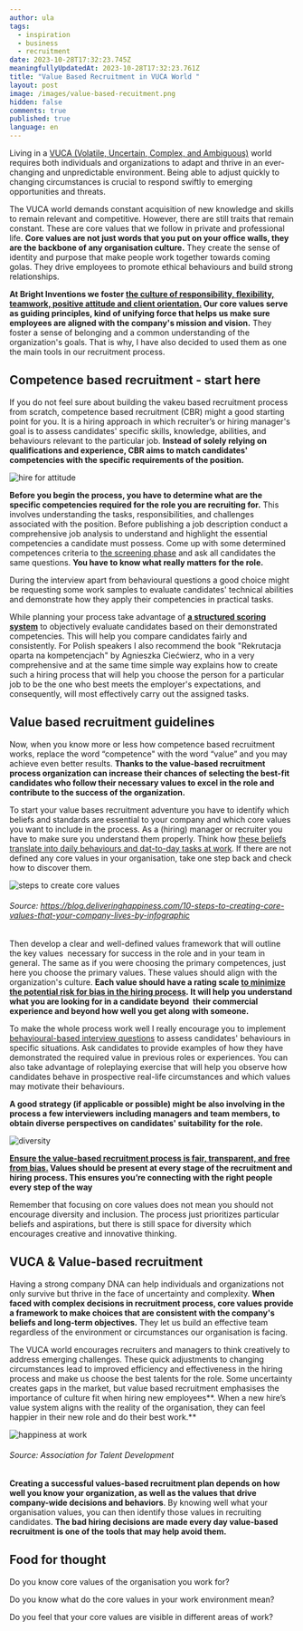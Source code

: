 ```yaml
---
author: ula
tags:
  - inspiration
  - business
  - recruitment
date: 2023-10-28T17:32:23.745Z
meaningfullyUpdatedAt: 2023-10-28T17:32:23.761Z
title: "Value Based Recruitment in VUCA World "
layout: post
image: /images/value-based-recuitment.png
hidden: false
comments: true
published: true
language: en
---
```

Living in a [VUCA (Volatile, Uncertain, Complex, and Ambiguous)](https://en.wikipedia.org/wiki/Volatility,_uncertainty,_complexity_and_ambiguity) world requires both individuals and organizations to adapt and thrive in an ever-changing and unpredictable environment. Being able to adjust quickly to changing circumstances is crucial to respond swiftly to emerging opportunities and threats.

The VUCA world demands constant acquisition of new knowledge and skills to remain relevant and competitive. However, there are still traits that remain constant. These are core values that we follow in private and professional life. **Core values are not just words that you put on your office walls, they are the backbone of any organisation culture.** They create the sense of identity and purpose that make people work together towards coming golas. They drive employees to promote ethical behaviours and build strong relationships. 

**At Bright Inventions we foster [the culture of responsibility, flexibility, teamwork, positive attitude and client orientation.](https://brightinventions.pl/about-us/#core-values) Our core values serve as guiding principles, kind of unifying force that helps us make sure employees are aligned with the company's mission and vision.** They foster a sense of belonging and a common understanding of the organization's goals. That is why, I have also decided to used them as one the main tools in our recruitment process. 

## **Competence based recruitment - start here**

If you do not feel sure about building the vakeu based recruitment process from scratch, competence based recruitment (CBR) might a good starting point for you. It is a hiring approach in which recruiter’s or hiring manager's goal is to assess candidates' specific skills, knowledge, abilities, and behaviours relevant to the particular job. **Instead of solely relying on qualifications and experience, CBR aims to match candidates' competencies with the specific requirements of the position.** 

<div class="image"><img src="/images/hire-for-attitude.jpg" alt="hire for attitude" title="undefined"  /> </div>

**Before you begin the process, you have to determine what are the specific competencies required for the role you are recruiting for.** This involves understanding the tasks, responsibilities, and challenges associated with the position. Before publishing a job description conduct a comprehensive job analysis to understand and highlight the essential competencies a candidate must possess. Come up with some determined competences criteria to [the screening phase](https://resources.workable.com/stories-and-insights/phone-screen-interview) and ask all candidates the same questions. **You have to know what really matters for the role.** 

During the interview apart from behavioural questions a good choice might be requesting some work samples to evaluate candidates' technical abilities and demonstrate how they apply their competencies in practical tasks.

While planning your process take advantage of **[a structured scoring system](https://recruitee.com/articles/structured-interview)** to objectively evaluate candidates based on their demonstrated competencies. This will help you compare candidates fairly and consistently. For Polish speakers I also recommend the book "Rekrutacja oparta na kompetencjach" by Agnieszka Ciećwierz, who in a very comprehensive and at the same time simple way explains how to create such a hiring process that will help you choose the person for a particular job to be the one who best meets the employer's expectations, and consequently, will most effectively carry out the assigned tasks.

## **Value based recruitment guidelines** 

Now, when you know more or less how competence based recruitment works, replace the word “competence" with the word “value” and you may achieve even better results. **Thanks to the value-based recruitment process organization can increase their chances of selecting the best-fit candidates who follow their necessary values to excel in the role and contribute to the success of the organization.**

To start your value bases recruitment adventure you have to identify which beliefs and standards are essential to your company and which core values you want to include in the process. As a (hiring) manager or recruiter you have to make sure you understand them properly. Think how [these beliefs translate into daily behaviours and dat-to-day tasks at work](https://hbr.org/2002/07/make-your-values-mean-something). If there are not defined any core values in your organisation, take one step back and check how to discover them. 

<div class="image"><img src="/images/steps-to-create-core-values.png" alt="steps to create core values " title="undefined"  /> </div>

###### Source: https://blog.deliveringhappiness.com/10-steps-to-creating-core-values-that-your-company-lives-by-infographic

Then develop a clear and well-defined values framework that will outline the key values  necessary for success in the role and in your team in general. The same as if you were choosing the primary competences, just here you choose the primary values. These values should align with the organization's culture. **Each value should have a rating scale [to minimize the potential risk for bias in the hiring process](https://brightinventions.pl/blog/cognitive-bias-how-it-affects-our-hiring-decisions/). It will help you understand what you are looking for in a candidate beyond  their commercial experience and beyond how well you get along with someone.** 

To make the whole process work well I really encourage you to implement [behavioural-based interview questions](https://www.themuse.com/advice/behavioral-interview-questions-answers-examples) to assess candidates' behaviours in specific situations. Ask candidates to provide examples of how they have demonstrated the required value in previous roles or experiences. You can also take advantage of roleplaying exercise that will help you observe how candidates behave in prospective real-life circumstances and which values may motivate their behaviours.

**A good strategy (if applicable or possible) might be also involving in the process a few interviewers including managers and team members, to obtain diverse perspectives on candidates' suitability for the role.** 

<div class="image"><img src="/images/diveristy-.jpeg" alt="diversity " title="undefined"  /> </div>

**[Ensure the value-based recruitment process is fair, transparent, and free from bias.](https://brightinventions.pl/blog/cognitive-bias-how-it-affects-our-hiring-decisions/) Values should be present at every stage of the recruitment and hiring process. This ensures you’re connecting with the right people every step of the way**

Remember that focusing on core values does not mean you should not encourage diversity and inclusion. The process just prioritizes particular beliefs and aspirations, but there is still space for diversity which encourages creative and innovative thinking. 

## **VUCA & Value-based recruitment** 

Having a strong company DNA can help individuals and organizations not only survive but thrive in the face of uncertainty and complexity. **When faced with complex decisions in recruitment process, core values provide a framework to make choices that are consistent with the company's beliefs and long-term objectives.** They let us build an effective team regardless of the environment or circumstances our organisation is facing. 

The VUCA world encourages recruiters and managers to think creatively to address emerging challenges. These quick adjustments to changing circumstances lead to improved efficiency and effectiveness in the hiring process and make us choose the best talents for the role. Some uncertainty creates gaps in the market, but value based recruitment emphasises the importance of culture fit when hiring new employees**. When a new hire’s value system aligns with the reality of the organisation, they can feel happier in their new role and do their best work.** 

<div class="image"><img src="/images/screenshot-2023-07-25-at-10.43.47.png" alt="happiness at work " title="undefined"  /> </div>

###### Source: Association for Talent Development

**Creating a successful values-based recruitment plan depends on how well you know your organization, as well as the values that drive company-wide decisions and behaviors**. By knowing well what your organisation values, you can then identify those values in recruiting candidates. **The bad hiring decisions are made every day value-based recruitment is one of the tools that may help avoid them.** 

## **Food for thought**

Do you know core values of the organisation you work for?

Do you know what do the core values in your work environment mean? 

Do you feel that your core values are visible in different areas of work?